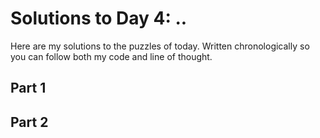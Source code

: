 # Solutions to Day 4: ..

Here are my solutions to the puzzles of today. Written chronologically so you can follow both my code and line of thought.

## Part 1



## Part 2

